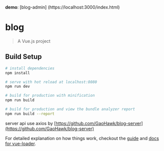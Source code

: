 
**demo**: [blog-admin]
(https://localhost:3000/index.html)

# blog

> A Vue.js project

## Build Setup

``` bash
# install dependencies
npm install

# serve with hot reload at localhost:8080
npm run dev

# build for production with minification
npm run build

# build for production and view the bundle analyzer report
npm run build --report
```

server api use axios by  [https://github.com/GaoHawk/blog-server](https://github.com/GaoHawk/blog-server)

For detailed explanation on how things work, checkout the [guide](http://vuejs-templates.github.io/webpack/) and [docs for vue-loader](http://vuejs.github.io/vue-loader).
